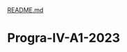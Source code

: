[README.md](https://github.com/StanleyL1/Progra-IV-A1-2023/files/10702864/README.md)
# Progra-IV-A1-2023
